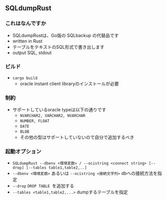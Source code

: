 ## SQLdumpRust

### これはなんですか
- SQLdumpRustは、Go版の SQLbackup の代替品です
- written in Rust
- テーブルをテキストのSQL形式で書き出します
- output SQL, stdout

### ビルド
- `cargo build`
  - oracle instant client libraryのインストールが必要

### 制約
- サポートしているoracle typeは以下の通りです
    - `NVARCHAR2, VARCHAR2, NVARCHAR`
    - `NUMBER, FLOAT`
    - `DATE`
    - `BLOB`
    - その他の型はサポートしていないので自分で追加するべき

### 起動オプション
- `SQLdumpRust --dbenv <環境変数> / --ocistring <connect string> [--drop] [--tables table1,table2,..]`
- `--dbenv <環境変数>` あるいは `--ocistring <接続文字列>` dbへの接続方法を指定
- `--drop`  `DROP TABLE `を追加する
- `--tables <table1,table2,...>` dumpするテーブルを指定
